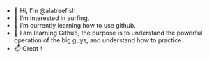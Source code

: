 - 👋 Hi, I’m @alatreefish
- 👀 I’m interested in surfing.
- 🌱 I’m currently learning how to use github.
- 💞️ I am learning Github, the purpose is to understand the powerful operation of the big guys, and understand how to practice.
- 📫 Great！

<!---
alatreefish/alatreefish is a ✨ special ✨ repository because its `README.md` (this file) appears on your GitHub profile.
You can click the Preview link to take a look at your changes.
--->
